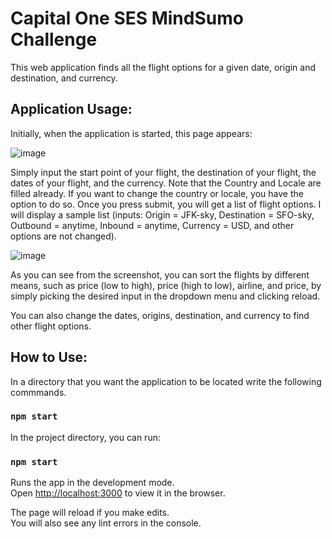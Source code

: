 # Capital One SES MindSumo Challenge 

This web application finds all the flight options for a given date, origin and destination, and currency.

## Application Usage:
Initially, when the application is started, this page appears:

![image](https://user-images.githubusercontent.com/61099636/111697259-bb1a1a80-880b-11eb-84b3-1a8754cd607e.png)


Simply input the start point of your flight, the destination of your flight, the dates of your flight, and the currency. Note that the Country and Locale are filled already. If you want to change the country or locale, you have the option to do so. Once you press submit, you will get a list of flight options. I will display a sample list (inputs: Origin = JFK-sky, Destination = SFO-sky, Outbound = anytime, Inbound = anytime, Currency = USD, and other options are not changed).

![image](https://user-images.githubusercontent.com/61099636/111697329-ccfbbd80-880b-11eb-86e2-764080a45bd5.png)

As you can see from the screenshot, you can sort the flights by different means, such as price (low to high), price (high to low), airline, and price, by simply picking the desired input in the dropdown menu and clicking reload.

You can also change the dates, origins, destination, and currency to find other flight options.



## How to Use:

In a directory that you want the application to be located write the following commmands.

### `npm start`

In the project directory, you can run:

### `npm start`

Runs the app in the development mode.\
Open [http://localhost:3000](http://localhost:3000) to view it in the browser.

The page will reload if you make edits.\
You will also see any lint errors in the console.
